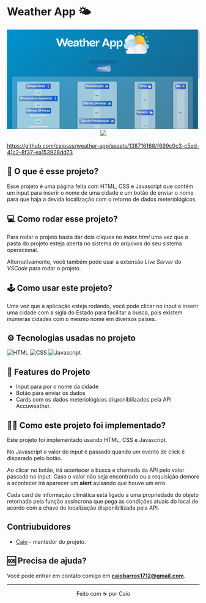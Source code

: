 # Weather App 🌤️

<p align="center">
<img src="./image-readMe/projeto.png" width="800px">
<img src="./image-readMe/projeto-gif.gif" width="600px">
</p>


https://github.com/caiosss/weather-app/assets/138716168/f699c0c3-c5ed-41c2-8f37-ea153928dd73


## 💭 O que é esse projeto?
Esse projeto é uma página feita com HTML, CSS e Javascript que contém um input para inserir o nome de uma cidade e um botão de enviar o nome para que haja a devida localização com o retorno de dados meteriológicos.

## 💻 Como rodar esse projeto? 
Para rodar o projeto basta dar dois cliques no *index.html* uma vez que a pasta do projeto esteja aberta no sistema de arquivos do seu sistema operacional.

Alternativamente, você também pode usar a extensão *Live Server* do *VSCode* para rodar o projeto.

## 🕹️ Como usar este projeto?
Uma vez que a aplicação esteja rodando, você pode clicar no input e inserir uma cidade com a sigla do Estado para facilitar a busca, pois existem inúmeras cidades com o mesmo nome em diversos países.

## ⚙️ Tecnologias usadas no projeto
 ![HTML](https://img.shields.io/badge/HTML5-E34F26?style=for-the-badge&logo=html5&logoColor=white)
 ![CSS](https://img.shields.io/badge/CSS3-1572B6?style=for-the-badge&logo=css3&logoColor=white)
 ![Javascript](https://img.shields.io/badge/JavaScript-323330?style=for-the-badge&logo=javascript&logoColor=F7DF1E)

 ## 📒 Features do Projeto
 - Input para por o nome da cidade
 - Botão para enviar os dados
 - Cards com os dados meteriológicos disponibilizados pela API Accuweather.

 ## 👨‍💻 Como este projeto foi implementado?
 Este projeto foi implementado usando HTML, CSS e Javascript.

 No Javascript o valor do input é passado quando um evento de click é disparado pelo botão.

 Ao clicar no botão, irá acontecer a busca e chamada da API pelo valor passado no input. Caso o valor não seja encontrado ou a requisição demore a acontecer irá aparecer um **alert** avisando que houve um erro.

 Cada card de informação climática está ligado a uma propriedade do objeto retornado pela função assíncrona que pega as condições atuais do local de acordo com a chave de localização disponibilizada pela API.

 ## Contriubuidores
 - [Caio](github.com/caiosss) - mantedor do projeto.

## 🆘 Precisa de ajuda?
Você pode entrar em contato comigo em **caiobarros1712@gmail.com**. 

 ---
 <p align="center">Feito com ☕ por Caio</p>
